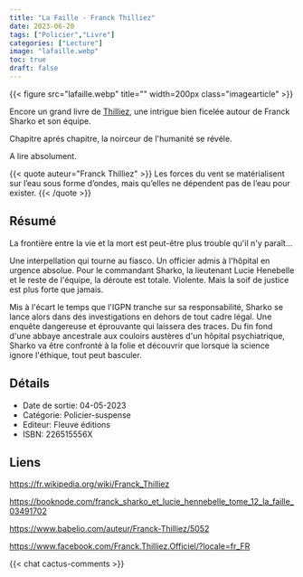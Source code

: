 ```yaml
---
title: "La Faille - Franck Thilliez"
date: 2023-06-20
tags: ["Policier","Livre"]
categories: ["Lecture"]
image: "lafaille.webp"
toc: true
draft: false
---
```

{{< figure src="lafaille.webp" title="" width=200px class="imagearticle" >}}

Encore un grand livre de [Thilliez](https://fr.wikipedia.org/wiki/Franck_Thilliez), une intrigue bien ficelée autour de Franck Sharko et son équipe.

Chapitre aprés chapitre, la noirceur de l'humanité se révéle. 

A lire absolument.

{{< quote auteur="Franck Thilliez" >}}
Les forces du vent se matérialisent sur l’eau sous forme d’ondes,
 mais qu’elles ne dépendent pas de l’eau pour exister.
{{< /quote >}}

## Résumé
La frontière entre la vie et la mort est peut-être plus trouble qu'il n'y paraît...

Une interpellation qui tourne au fiasco. Un officier admis à l'hôpital en urgence absolue. 
Pour le commandant Sharko, la lieutenant Lucie Henebelle et le reste de l'équipe, la déroute est totale. 
Violente. Mais la soif de justice est plus forte que jamais. 

Mis à l'écart le temps que l'IGPN tranche sur sa responsabilité, Sharko se lance alors dans des investigations en dehors de tout cadre légal. 
Une enquête dangereuse et éprouvante qui laissera des traces.
Du fin fond d'une abbaye ancestrale aux couloirs austères d'un hôpital psychiatrique, Sharko va être confronté à la folie et découvrir que lorsque la science ignore l'éthique, tout peut basculer. 

## Détails
- Date de sortie: 04-05-2023
- Catégorie: Policier-suspense
- Editeur: Fleuve éditions
- ISBN: 226515556X 

## Liens
https://fr.wikipedia.org/wiki/Franck_Thilliez

https://booknode.com/franck_sharko_et_lucie_hennebelle_tome_12_la_faille_03491702

https://www.babelio.com/auteur/Franck-Thilliez/5052

https://www.facebook.com/Franck.Thilliez.Officiel/?locale=fr_FR

{{< chat cactus-comments >}}
